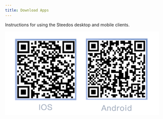```yaml
---
title: Download Apps
---
```


Instructions for using the Steedos desktop and mobile clients.

 ![](/../static/img/zh-CN/download_qrcode.png)